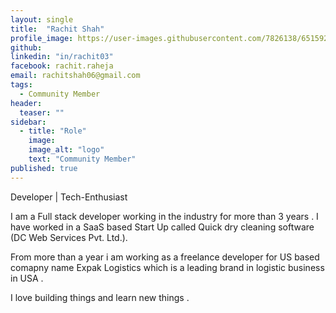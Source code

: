 ```yaml
---
layout: single
title:  "Rachit Shah"
profile_image: https://user-images.githubusercontent.com/7826138/65159235-64365800-da51-11e9-9176-c482db63ca5d.jpg
github: 
linkedin: "in/rachit03"
facebook: rachit.raheja
email: rachitshah06@gmail.com
tags: 
  - Community Member
header:
  teaser: ""
sidebar:
  - title: "Role"
    image: 
    image_alt: "logo"
    text: "Community Member"
published: true
---
```

Developer | Tech-Enthusiast 

I am a Full stack developer working in the industry for more than 3 years . I have worked in a SaaS based Start Up called Quick dry cleaning software (DC Web Services Pvt. Ltd.).

From more than a year i am working as a freelance developer for US based comapny name Expak Logistics which is a leading brand in logistic business in USA .

I love building things and learn new things .
